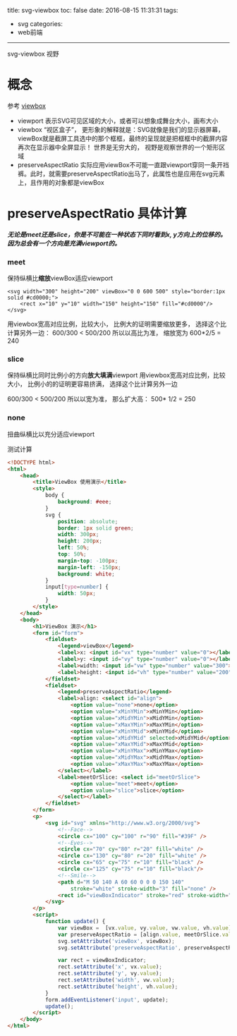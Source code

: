 title: svg-viewbox
toc: false
date: 2016-08-15 11:31:31
tags:
 - svg
categories:
 - web前端
---

svg-viewbox 视野
<!-- more -->

# 概念
参考 [viewbox](http://www.zhangxinxu.com/wordpress/2014/08/svg-viewport-viewbox-preserveaspectratio/)
- viewport
表示SVG可见区域的大小，或者可以想象成舞台大小，画布大小
- viewbox
“视区盒子”， 更形象的解释就是：SVG就像是我们的显示器屏幕，viewBox就是截屏工具选中的那个框框，最终的呈现就是把框框中的截屏内容再次在显示器中全屏显示！
世界是无穷大的， 视野是观察世界的一个矩形区域
- preserveAspectRatio
实际应用viewBox不可能一直跟viewport穿同一条开裆裤。此时，就需要preserveAspectRatio出马了，此属性也是应用在svg元素上，且作用的对象都是viewBox

# preserveAspectRatio 具体计算
***无论是meet还是slice，你是不可能在一种状态下同时看到x, y方向上的位移的。因为总会有一个方向是充满viewport的。***
### meet
保持纵横比**缩放**viewBox适应viewport

```
<svg width="300" height="200" viewBox="0 0 600 500" style="border:1px solid #cd0000;">
    <rect x="10" y="10" width="150" height="150" fill="#cd0000"/>
</svg>
```
用viewbox宽高对应比例，比较大小， 比例大的证明需要缩放更多， 选择这个比计算另外一边：
600/300 <  500/200
所以以高比为准， 缩放宽为 600*2/5 = 240

### slice
保持纵横比同时比例小的方向**放大填满**viewport
用viewbox宽高对应比例，比较大小， 比例小的的证明更容易挤满， 选择这个比计算另外一边

600/300 < 500/200
所以以宽为准， 那么扩大高： 500* 1/2 = 250

### none
扭曲纵横比以充分适应viewport

测试计算
```html
<!DOCTYPE html>
<html>
    <head>
        <title>ViewBox 使用演示</title>
        <style>
            body {
                background: #eee;
            }
            svg {
                position: absolute;
                border: 1px solid green;
                width: 300px;
                height: 200px;
                left: 50%;
                top: 50%;
                margin-top: -100px;
                margin-left: -150px;
                background: white;
            }
            input[type=number] {
                width: 50px;
            }
        </style>
    </head>
    <body>
        <h1>ViewBox 演示</h1>
        <form id="form">
            <fieldset>
                <legend>viewBox</legend>
                <label>x: <input id="vx" type="number" value="0"></label>
                <label>y: <input id="vy" type="number" value="0"></label>
                <label>width: <input id="vw" type="number" value="300"></label>
                <label>height: <input id="vh" type="number" value="200"></label>
            </fieldset>
            <fieldset>
                <legend>preserveAspectRatio</legend>
                <label>align: <select id="align">
                    <option value="none">none</option>
                    <option value="xMinYMin">xMinYMin</option>
                    <option value="xMidYMin">xMidYMin</option>
                    <option value="xMaxYMin">xMaxYMin</option>
                    <option value="xMinYMid">xMinYMid</option>
                    <option value="xMidYMid" selected>xMidYMid</option>
                    <option value="xMaxYMid">xMaxYMid</option>
                    <option value="xMinYMax">xMinYMax</option>
                    <option value="xMidYMax">xMidYMax</option>
                    <option value="xMaxYMax">xMaxYMax</option>
                </select></label>
                <label>meetOrSlice: <select id="meetOrSlice">
                    <option value="meet">meet</option>
                    <option value="slice">slice</option>
                </select></label>
            </fieldset>
        </form>
        <p>
            <svg id="svg" xmlns="http://www.w3.org/2000/svg">
                <!--Face-->
                <circle cx="100" cy="100" r="90" fill="#39F" />
                <!--Eyes-->
                <circle cx="70" cy="80" r="20" fill="white" />
                <circle cx="130" cy="80" r="20" fill="white" />
                <circle cx="65" cy="75" r="10" fill="black" />
                <circle cx="125" cy="75" r="10" fill="black"/>
                <!--Smile-->
                <path d="M 50 140 A 60 60 0 0 0 150 140"
                    stroke="white" stroke-width="3" fill="none" />
                <rect id="viewBoxIndicator" stroke="red" stroke-width="3.5" fill="none" />
            </svg>
        </p>
        <script>
            function update() {
                var viewBox =  [vx.value, vy.value, vw.value, vh.value].join(' ');
                var preserveAspectRatio = [align.value, meetOrSlice.value].join(' ');
                svg.setAttribute('viewBox', viewBox);
                svg.setAttribute('preserveAspectRatio', preserveAspectRatio);

                var rect = viewBoxIndicator;
                rect.setAttribute('x', vx.value);
                rect.setAttribute('y', vy.value);
                rect.setAttribute('width', vw.value);
                rect.setAttribute('height', vh.value);
            }
            form.addEventListener('input', update);
            update();
        </script>
    </body>
</html>
```
